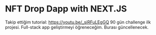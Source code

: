 # NFT Drop Dapp with NEXT.JS
Takip ettiğim tutorial: https://youtu.be/_siRFuLEgGQ
90 gün challenge ilk projesi. Full-stack app geliştirmeyi öğreneceğim. Burası güncellenecek.